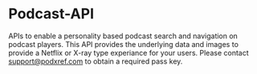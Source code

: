 # Podcast-API
APIs to enable a personality based podcast search and navigation on podcast players.  This API provides the underlying data and images to provide a Netflix or X-ray type experiance for your users.
Please contact support@podxref.com to obtain a required pass key.

